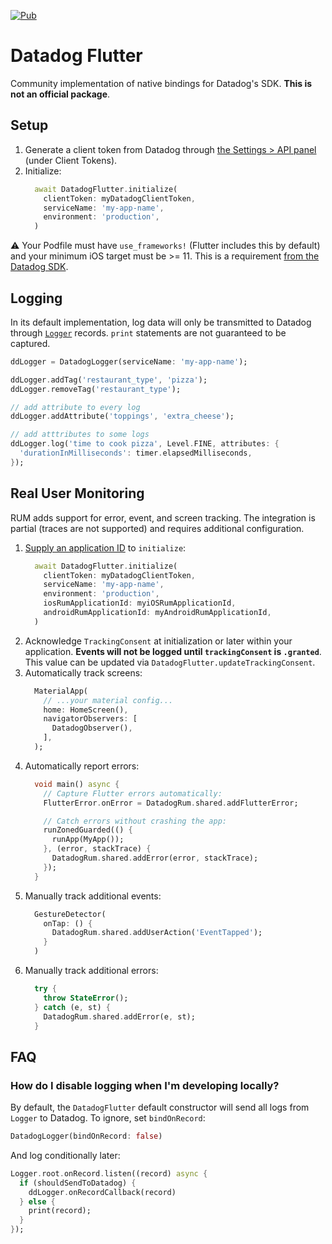 [![Pub](https://img.shields.io/pub/v/datadog_flutter.svg)](https://pub.dev/packages/datadog_flutter)

# Datadog Flutter

Community implementation of native bindings for Datadog's SDK. **This is not an official package**.

## Setup

1. Generate a client token from Datadog through [the Settings > API  panel](https://app.datadoghq.com/account/settings#api) (under Client Tokens).
1. Initialize:
    ```dart
      await DatadogFlutter.initialize(
        clientToken: myDatadogClientToken,
        serviceName: 'my-app-name',
        environment: 'production',
      )
    ```


:warning: Your Podfile must have `use_frameworks!` (Flutter includes this by default) and your minimum iOS target must be >= 11. This is a requirement [from the Datadog SDK](https://github.com/DataDog/dd-sdk-ios/blob/master/DatadogSDKObjc.podspec#L17).

## Logging

In its default implementation, log data will only be transmitted to Datadog through [`Logger`](https://pub.dev/packages/logging) records. `print` statements are not guaranteed to be captured.

```dart
ddLogger = DatadogLogger(serviceName: 'my-app-name');

ddLogger.addTag('restaurant_type', 'pizza');
ddLogger.removeTag('restaurant_type');

// add attribute to every log
ddLogger.addAttribute('toppings', 'extra_cheese');

// add atttributes to some logs
ddLogger.log('time to cook pizza', Level.FINE, attributes: {
  'durationInMilliseconds': timer.elapsedMilliseconds,
});
```

## Real User Monitoring

RUM adds support for error, event, and screen tracking. The integration is partial (traces are not supported) and requires additional configuration.

1. [Supply an application ID](https://docs.datadoghq.com/real_user_monitoring/#getting-started) to `initialize`:
    ```dart
      await DatadogFlutter.initialize(
        clientToken: myDatadogClientToken,
        serviceName: 'my-app-name',
        environment: 'production',
        iosRumApplicationId: myiOSRumApplicationId,
        androidRumApplicationId: myAndroidRumApplicationId,
      )
    ```
1. Acknowledge `TrackingConsent` at initialization or later within your application. **Events will not be logged until `trackingConsent` is `.granted`**. This value can be updated via `DatadogFlutter.updateTrackingConsent`.
1. Automatically track screens:
    ```dart
      MaterialApp(
        // ...your material config...
        home: HomeScreen(),
        navigatorObservers: [
          DatadogObserver(),
        ],
      );
    ```
1. Automatically report errors:
    ```dart
      void main() async {
        // Capture Flutter errors automatically:
        FlutterError.onError = DatadogRum.shared.addFlutterError;

        // Catch errors without crashing the app:
        runZonedGuarded(() {
          runApp(MyApp());
        }, (error, stackTrace) {
          DatadogRum.shared.addError(error, stackTrace);
        });
      }
    ```
1. Manually track additional events:
    ```dart
      GestureDetector(
        onTap: () {
          DatadogRum.shared.addUserAction('EventTapped');
        }
      )
    ```
1. Manually track additional errors:
    ```dart
      try {
        throw StateError();
      } catch (e, st) {
        DatadogRum.shared.addError(e, st);
      }
    ```

## FAQ

### How do I disable logging when I'm developing locally?

By default, the `DatadogFlutter` default constructor will send all logs from `Logger` to Datadog. To ignore, set `bindOnRecord`:

```dart
DatadogLogger(bindOnRecord: false)
```

And log conditionally later:

```dart
Logger.root.onRecord.listen((record) async {
  if (shouldSendToDatadog) {
    ddLogger.onRecordCallback(record)
  } else {
    print(record);
  }
});
```
